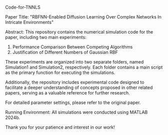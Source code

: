 Code-for-TNNLS


Paper Title: "RBFNN-Enabled Diffusion Learning Over Complex Networks In Intricate Environments"

Abstract:
This repository contains the numerical simulation code for the paper, including two main experiments:
1. Performance Comparison Between Competing Algorithms
2. Justification of Different Numbers of Gaussian RBF
   
These experiments are organized into two separate folders, named Simulation1 and Simulation2, respectively.  Each folder contains a main script as the primary function for executing the simulations.


Additionally, the repository includes experimental code designed to facilitate a deeper understanding of concepts proposed in other related papers, serving as a valuable reference for further research.


For detailed parameter settings, please refer to the original paper.


Running Environment:
All simulations were conducted using MATLAB 2024b.


Thank you for your patience and interest in our work!
